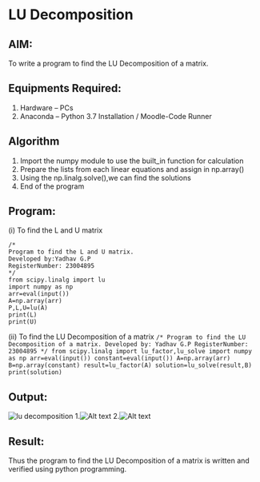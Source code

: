 # LU Decomposition 

## AIM:
To write a program to find the LU Decomposition of a matrix.

## Equipments Required:
1. Hardware – PCs
2. Anaconda – Python 3.7 Installation / Moodle-Code Runner

## Algorithm
1. Import the numpy module to use the built_in function for calculation
2. Prepare the lists from each linear equations and assign in np.array() 
3. Using the np.linalg.solve(),we can find the solutions
4. End of the program

## Program:
(i) To find the L and U matrix
```
/*
Program to find the L and U matrix.
Developed by:Yadhav G.P
RegisterNumber: 23004895
*/
from scipy.linalg import lu
import numpy as np
arr=eval(input())
A=np.array(arr)
P,L,U=lu(A)
print(L)
print(U)
``````
(ii) To find the LU Decomposition of a matrix
``
/*
Program to find the LU Decomposition of a matrix.
Developed by: Yadhav G.P
RegisterNumber: 23004895
*/
from scipy.linalg import lu_factor,lu_solve
import numpy as np
arr=eval(input())
constant=eval(input())
A=np.array(arr)
B=np.array(constant)
result=lu_factor(A)
solution=lu_solve(result,B)
print(solution)
``
## Output:
![lu decomposition]()
1.![Alt text](Lu.png)
2.![Alt text](Lu2.png)
## Result:
Thus the program to find the LU Decomposition of a matrix is written and verified using python programming.


